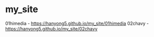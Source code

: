 # my_site
01himedia - https://hanyong5.github.io/my_site/01himedia
02chavy - https://hanyong5.github.io/my_site/02chavy

